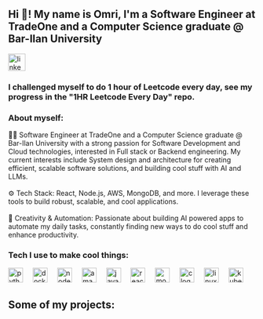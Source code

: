 <h2 align="left"> Hi 👋! My name is Omri, I'm a Software Engineer at TradeOne and a Computer Science graduate @ Bar-Ilan University </h2>

<div align="left">
  <a href="https://www.linkedin.com/in/omri-cohen-dev/" target="_blank">
    <img src="https://img.shields.io/static/v1?message=LinkedIn&logo=linkedin&label=&color=0077B5&logoColor=white&labelColor=&style=for-the-badge" height="35" alt="linkedin logo"  />
  </a>
</div>
<h3 align="left"> I challenged myself to do 1 hour of Leetcode every day, see my progress in the "1HR Leetcode Every Day" repo. </h3>
<h3> About myself: </h3>
👨‍💻 Software Engineer at TradeOne and a Computer Science graduate @ Bar-Ilan University with a strong passion for Software Development and Cloud technologies, interested in Full stack or Backend engineering. My current interests include System design and architecture for creating efficient, scalable software solutions, and building cool stuff with AI and LLMs.
<br></br>
⚙️ Tech Stack: React, Node.js, AWS, MongoDB, and more. I leverage these tools to build robust, scalable, and cool applications.
<br></br>
🎨 Creativity & Automation: Passionate about building AI powered apps to automate my daily tasks, constantly finding new ways to do cool stuff and enhance productivity.

<h3> Tech I use to make cool things: </h3>
<div align="left">
  <img src="https://cdn.jsdelivr.net/gh/devicons/devicon/icons/python/python-original.svg" height="30" alt="python logo"  />
  <img width="12" />
  <img src="https://cdn.jsdelivr.net/gh/devicons/devicon/icons/docker/docker-original.svg" height="30" alt="docker logo"  />
  <img width="12" />
  <img src="https://cdn.jsdelivr.net/gh/devicons/devicon/icons/nodejs/nodejs-original.svg" height="30" alt="nodejs logo"  />
  <img width="12" />
  <img src="https://cdn.jsdelivr.net/gh/devicons/devicon/icons/amazonwebservices/amazonwebservices-line-wordmark.svg" height="30" alt="amazonwebservices logo"  />
  <img width="12" />
  <img src="https://cdn.jsdelivr.net/gh/devicons/devicon/icons/javascript/javascript-original.svg" height="30" alt="javascript logo"  />
  <img width="12" />
  <img src="https://cdn.jsdelivr.net/gh/devicons/devicon/icons/react/react-original.svg" height="30" alt="react logo"  />
  <img width="12" />
  <img src="https://cdn.jsdelivr.net/gh/devicons/devicon/icons/mongodb/mongodb-original.svg" height="30" alt="mongodb logo"  />
  <img width="12" />
  <img src="https://cdn.jsdelivr.net/gh/devicons/devicon/icons/c/c-original.svg" height="30" alt="c logo"  />
  <img width="12" />
  <img src="https://cdn.jsdelivr.net/gh/devicons/devicon/icons/linux/linux-original.svg" height="30" alt="linux logo"  />
  <img width="12" />
  <img src="https://cdn.jsdelivr.net/gh/devicons/devicon/icons/kubernetes/kubernetes-plain.svg" height="30" alt="kubernetes logo"  />
</div>

<h2> Some of my projects: </h2>
